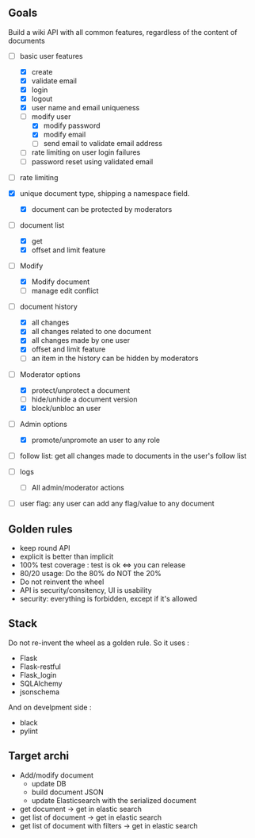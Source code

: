 ## Goals

Build a wiki API with all common features, regardless of the content of documents

* [ ] basic user features
  * [x] create
  * [x] validate email
  * [x] login
  * [x] logout
  * [x] user name and email uniqueness
  * [ ] modify user
    * [x] modify password
    * [x] modify email
    * [ ] send email to validate email address
  * [ ] rate limiting on user login failures
  * [ ] password reset using validated email
* [ ] rate limiting
* [x] unique document type, shipping a namespace field.
  * [x] document can be protected by moderators
* [ ] document list
  * [x] get
  * [x] offset and limit feature
* [ ] Modify
  * [x] Modify document
  * [ ] manage edit conflict
* [ ] document history
  * [x] all changes
  * [x] all changes related to one document
  * [x] all changes made by one user
  * [x] offset and limit feature
  * [ ] an item in the history can be hidden by moderators
* [ ] Moderator options
  * [x] protect/unprotect a document
  * [ ] hide/unhide a document version
  * [x] block/unbloc an user
* [ ] Admin options
  * [x] promote/unpromote an user to any role
* [ ] follow list: get all changes made to documents in the user's follow list
* [ ] logs
  * [ ] All admin/moderator actions
* [ ] user flag: any user can add any flag/value to any document


## Golden rules

* keep round API
* explicit is better than implicit
* 100% test coverage : test is ok <=> you can release
* 80/20 usage: Do the 80% do NOT the 20%
* Do not reinvent the wheel
* API is security/consitency, UI is usability
* security: everything is forbidden, except if it's allowed

## Stack

Do not re-invent the wheel as a golden rule. So it uses : 

* Flask
* Flask-restful
* Flask_login
* SQLAlchemy
* jsonschema

And on develpment side :

* black
* pylint

## Target archi 

* Add/modify document
  * update DB
  * build document JSON
  * update Elasticsearch with the serialized document
* get document -> get in elastic search
* get list of document -> get in elastic search
* get list of document with filters -> get in elastic search
